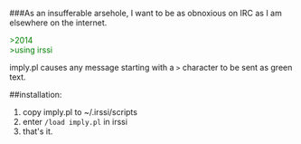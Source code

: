 ###As an insufferable arsehole, I want to be as obnoxious on IRC as I am elsewhere on the internet.

<span style="color:green">>2014</span>  
<span style="color:green">>using irssi</span>

imply.pl causes any message starting with a `>` character to be sent as green text.


##installation:

1. copy imply.pl to ~/.irssi/scripts
2. enter `/load imply.pl` in irssi
3. that's it.

